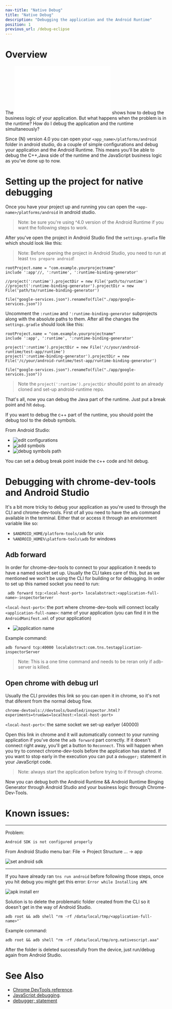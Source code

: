```yaml
---
nav-title: "Native Debug"
title: "Native Debug"
description: "Debugging the application and the Android Runtime"
position: 1
previous_url: /debug-eclipse
---
```


# Overview

The ![previous article](./debug-cli.md) shows how to debug the business logic of your application. But what happens when the problem is in the runtime? How do I debug the application and the runtime simultaneously?

Since {N} version 4.0 you can open your `<app_name>/platforms/android` folder in android studio, do a couple of simple configurations and debug your application and the Android Runtime. This means you'll be able to debug the C++,Java side of the runtime and the JavaScript business logic as you've done up to now.

# Setting up the project for native debugging

Once you have your project up and running you can open the `<app-name>/platforms/android` in android studio.
>Note: be sure you're using ^4.0 version of the Android Runtime if you want the following steps to work.

After you've open the project in Android Studio find the `settings.gradle` file which should look like this:
>Note: Before opening the project in Android Studio, you need to run at least `tns prepare android`!

```
rootProject.name = "com.example.yourprojectname"
include ':app'//, ':runtime', ':runtime-binding-generator'

//project(':runtime').projectDir = new File('path/to/runtime')
//project(':runtime-binding-generator').projectDir = new File('path/to/runtime-binding-generator')

file("google-services.json").renameTo(file("./app/google-services.json"))
```
Uncomment the `:runtime` and `':runtime-binding-generator` subprojects along with the absolute paths to them.
After all the changes the `settings.gradle` should look like this:

```
rootProject.name = "com.example.yourprojectname"
include ':app', ':runtime', ':runtime-binding-generator'

project(':runtime').projectDir = new File('/c/your/android-runtime/test-app/runtime')
project(':runtime-binding-generator').projectDir = new File('/c/your/android-runtime/test-app/runtime-binding-generator')

file("google-services.json").renameTo(file("./app/google-services.json"))
```

>Note the `project(':runtime').projectDir` shoulld point to an already cloned and set-up android-runtime repo.

That's all, now you can debug the Java part of the runtime. Just put a break point and hit `debug`.

If you want to debug the c++ part of the runtime, you should point the debug tool to the debub symbols.

From Android Studio:

* ![edit configurations](./edit-configurations.png)
* ![add symbols](./add-symbols.png)
* ![debug symbols path](./debug-symbols-path.png)

You can set a debug break point inside the c++ code and hit debug.

# Debugging with chrome-dev-tools and Android Studio

It's a bit more tricky to debug your application as you're used to through the CLI and chrome-dev-tools.
First of all you need to have the `adb` command available in the terminal. Either that or access it through an environment variable like so:
* `$ANDROID_HOME/platform-tools/adb` for unix
* `%ANDROID_HOME%\platform-tools\adb` for windows

## Adb forward
In order for chrome-dev-tools to connect to your application it needs to have a named socket set up. Usually the CLI takes care of this, but as we mentioned we won't be using the CLI for building or for debugging. In order to set up this named socket you need to run:

```
 adb forward tcp:<local-host-port> localabstract:<application-full-name>-inspectorServer
```

`<local-host-port>`: the port where chrome-dev-tools will connect locally
`<application-full-name>`: name of your application (you can find it in the `AndroidManifest.xml` of your application)
* ![application name](./application-name.png)

Example command:

```
adb forward tcp:40000 localabstract:com.tns.testapplication-inspectorServer
```

>Note: This is a one time command and needs to be reran only if adb-server is killed.

## Open chrome with debug url

Usually the CLI provides this link so you can open it in chrome, so it's not that diferent from the normal debug flow.

```
chrome-devtools://devtools/bundled/inspector.html?experiments=true&ws=localhost:<local-host-port>
```

`<local-host-port>`: the same socket we set-up earlyer (40000)

Open this link in chrome and it will automatically connect to your running application if you've done the `adb forward` part correctly.
If it doesn't connect right away, you'll get a button to `Reconnect`. This will happen when you try to connect chrome-dev-tools before the application has started.
If you want to stop early in the execution you can put a `debugger;` statement in your JavaScript code.

>Note: always start the application before trying to if through chrome.

Now you can debug both the Android Runtime && Android Runtime Binging Generator through Android Studio and your business logic through Chrome-Dev-Tools.

# Known issues:

---

Problem:

`Android SDK is not configured properly`

From Android Studio menu bar:
File -> Project Structure ... -> app

![set android sdk](./set-android-sdk.png)

---

If you have already ran `tns run android` before following those steps, once you hit debug you might get this error:
`Error while Installing APK`

![apk install err](./apk-install-err.png)

Solution is to delete the problematic folder created from the CLI so it doesn't get in the way of Android Studio.

```
adb root && adb shell "rm -rf /data/local/tmp/<application-full-name>"`
```

Example command:

```
adb root && adb shell "rm -rf /data/local/tmp/org.nativescript.aaa"
```

After the folder is deleted successfully from the device, just run/debug again from Android Studio.

# See Also
* [Chrome DevTools reference](https://developer.chrome.com/devtools/index).
* [JavaScript debugging](https://developer.chrome.com/devtools/docs/javascript-debugging).
* [debugger; statement](https://developer.mozilla.org/en/docs/Web/JavaScript/Reference/Statements/debugger)
